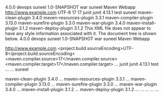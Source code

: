 4.0.0 devops suneel 1.0-SNAPSHOT war suneel Maven Webapp http://www.example.com UTF-8 17 17 junit junit 4.13.1 test suneel maven-clean-plugin 3.4.0 maven-resources-plugin 3.3.1 maven-compiler-plugin 3.13.0 maven-surefire-plugin 3.3.0 maven-war-plugin 3.4.0 maven-install-plugin 3.1.2 maven-deploy-plugin 3.1.2
This XML file does not appear to have any style information associated with it. The document tree is shown below.
<project xmlns="http://maven.apache.org/POM/4.0.0" xmlns:xsi="http://www.w3.org/2001/XMLSchema-instance" xsi:schemaLocation="http://maven.apache.org/POM/4.0.0 http://maven.apache.org/xsd/maven-4.0.0.xsd">
<modelVersion>4.0.0</modelVersion>
<groupId>devops</groupId>
<artifactId>suneel</artifactId>
<version>1.0-SNAPSHOT</version>
<packaging>war</packaging>
<name>suneel Maven Webapp</name>
<!-- FIXME change it to the project's website -->
<url>http://www.example.com</url>
<properties>
<project.build.sourceEncoding>UTF-8</project.build.sourceEncoding>
<maven.compiler.source>17</maven.compiler.source>
<maven.compiler.target>17</maven.compiler.target>
...
</properties>
<dependencies>
<dependency>
<groupId>junit</groupId>
<artifactId>junit</artifactId>
<version>4.13.1</version>
<scope>test</scope>
...
</dependency>
...
</dependencies>
<build>
<finalName>suneel</finalName>
<pluginManagement>
<!-- lock down plugins versions to avoid using Maven defaults (may be moved to parent pom) -->
<plugins>
<plugin>
<artifactId>maven-clean-plugin</artifactId>
<version>3.4.0</version>
...
</plugin>
<!-- see http://maven.apache.org/ref/current/maven-core/default-bindings.html#Plugin_bindings_for_war_packaging -->
<plugin>
<artifactId>maven-resources-plugin</artifactId>
<version>3.3.1</version>
...
</plugin>
<plugin>
<artifactId>maven-compiler-plugin</artifactId>
<version>3.13.0</version>
...
</plugin>
<plugin>
<artifactId>maven-surefire-plugin</artifactId>
<version>3.3.0</version>
...
</plugin>
<plugin>
<artifactId>maven-war-plugin</artifactId>
<version>3.4.0</version>
...
</plugin>
<plugin>
<artifactId>maven-install-plugin</artifactId>
<version>3.1.2</version>
...
</plugin>
<plugin>
<artifactId>maven-deploy-plugin</artifactId>
<version>3.1.2</version>
...
</plugin>
...
</plugins>
...
</pluginManagement>
...
</build>
...
</project>
